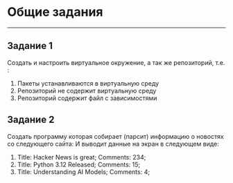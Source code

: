 # Общие задания

---

## Задание 1

Создать и настроить виртуальное окружение, а так же репозиторий, т.е. :

1. Пакеты устанавливаются в виртуальную среду
2. Репозиторий не содержит виртуальную среду
3. Репозиторий содержит файл с зависимостями
## Задание 2
Создать программу которая собирает (парсит) информацию о новостях со следующего сайта:
И выводит данные на экран в следующем виде:
1. Title: Hacker News is great; Comments: 234;
2. Title: Python 3.12 Released; Comments: 15;
3. Title: Understanding AI Models; Comments: 4;
